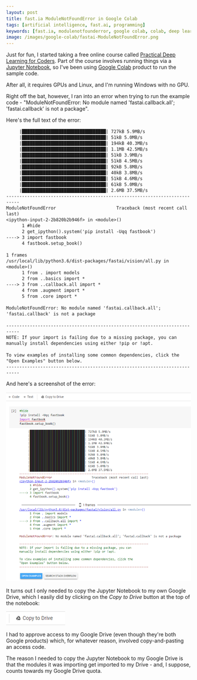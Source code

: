```yaml
---
layout: post
title: fast.ia ModuleNotFoundError in Google Colab
tags: [artificial intelligence, fast.ai, programming]
keywords: [fast.ia, modulenotfounderror, google colab, colab, deep learning, google drive]
image: /images/google-colab/fastai-ModuleNotFoundError.png
---
```


Just for fun, I started taking a free online course called [Practical Deep Learning for Coders](https://course.fast.ai/). Part of the course involves running things via a [Jupyter Notebook](https://jupyter.org/), so I've been using [Google Colab](https://colab.research.google.com/) product to run the sample code.

After all, it requires GPUs and Linux, and I'm running Windows with no GPU.

Right off the bat, however, I ran into an error when trying to run the example code - "ModuleNotFoundError: No module named 'fastai.callback.all'; 'fastai.callback' is not a package".

Here's the full text of the error:

```
     |████████████████████████████████| 727kB 5.9MB/s
     |████████████████████████████████| 51kB 5.0MB/s
     |████████████████████████████████| 194kB 40.3MB/s
     |████████████████████████████████| 1.1MB 42.5MB/s
     |████████████████████████████████| 51kB 3.9MB/s
     |████████████████████████████████| 51kB 4.5MB/s
     |████████████████████████████████| 92kB 5.8MB/s
     |████████████████████████████████| 40kB 3.8MB/s
     |████████████████████████████████| 51kB 4.6MB/s
     |████████████████████████████████| 61kB 5.0MB/s
     |████████████████████████████████| 2.6MB 37.5MB/s
---------------------------------------------------------------------------
ModuleNotFoundError                       Traceback (most recent call last)
<ipython-input-2-2b820b2b946f> in <module>()
      1 #hide
      2 get_ipython().system('pip install -Uqq fastbook')
----> 3 import fastbook
      4 fastbook.setup_book()

1 frames
/usr/local/lib/python3.6/dist-packages/fastai/vision/all.py in <module>()
      1 from . import models
      2 from ..basics import *
----> 3 from ..callback.all import *
      4 from .augment import *
      5 from .core import *

ModuleNotFoundError: No module named 'fastai.callback.all'; 'fastai.callback' is not a package

---------------------------------------------------------------------------
NOTE: If your import is failing due to a missing package, you can
manually install dependencies using either !pip or !apt.

To view examples of installing some common dependencies, click the
"Open Examples" button below.
---------------------------------------------------------------------------
```

And here's a screenshot of the error:

![Screenshot of the error.](/images/google-colab/fastai-ModuleNotFoundError.png)

It turns out I only needed to copy the Jupyter Notebook to my own Google Drive, which I easily did by clicking on the *Copy to Drive* button at the top of the notebook:

![Copy to Drive button.](/images/google-colab/copy-to-drive.png)

I had to approve access to my Google Drive (even though they're both Google products) which, for whatever reason, involved copy-and-pasting an access code.

The reason I needed to copy the Jupyter Notebook to my Google Drive is that the modules it was importing get imported to my Drive - and, I suppose, counts towards my Google Drive quota.